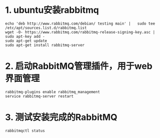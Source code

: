 # 1. ubuntu安装rabbitmq

```
echo 'deb http://www.rabbitmq.com/debian/ testing main' |   sudo tee /etc/apt/sources.list.d/rabbitmq.list
wget -O- https://www.rabbitmq.com/rabbitmq-release-signing-key.asc | sudo apt-key add -
sudo apt-get update
sudo apt-get install rabbitmq-server
```

#  2. 启动RabbitMQ管理插件，用于web界面管理

```
rabbitmq-plugins enable rabbitmq_management
service rabbitmq-server restart
```

#  3. 测试安装完成的RabbitMQ

```
rabbitmqctl status
```
